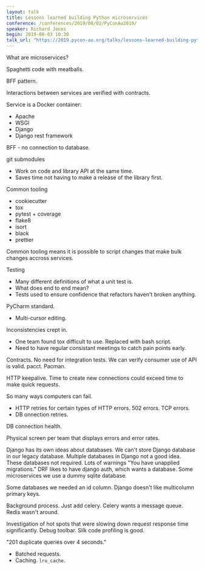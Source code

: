 ```yaml
---
layout: talk
title: Lessons learned building Python microservices
conference: /conferences/2019/08/02/PyConAu2019/
speaker: Richard Jones
begin: 2019-08-03 10:30
talk_url: "https://2019.pycon-au.org/talks/lessons-learned-building-python-microservices"
---
```


What are microservices?

Spaghetti code with meatballs.

BFF pattern.

Interactions between services are verified with contracts.

Service is a Docker container:

* Apache
* WSGI
* Django
* Django rest framework

BFF - no connection to database.

git submodules

* Work on code and library API at the same time.
* Saves time not having to make a release of the library first.

Common tooling

* cookiecutter
* tox
* pytest + coverage
* flake8
* isort
* black
* prettier

Common tooling means it is possible to script changes that make
bulk changes accross services.

Testing

* Many different definitions of what a unit test is.
* What does end to end mean?
* Tests used to ensure confidence that refactors haven't broken anything.

PyCharm standard.

* Multi-cursor editing.

Inconsistencies crept in.

* One team found tox difficult to use. Replaced with bash script.
* Need to have regular consistant meetings to catch pain points early.

Contracts. No need for integration tests. We can verify consumer use of
API is valid. pacct. Pacman.

HTTP keepalive. Time to create new connections could exceed time to make
quick requests.

So many ways computers can fail.

* HTTP retries for certain types of HTTP errors. 502 errors. TCP errors.
* DB onnection retries.

DB connection health.

Physical screen per team that displays errors and error rates.

Django has its own ideas about databases. We can't store Django
database in our legacy database. Multiple databases in Django
not a good idea. These databases not required. Lots of warnings
"You have unapplied migrations." DRF likes to have django auth,
which wants a database. Some microservices we use a dummy sqlite
database.

Some databases we needed an id column. Django doesn't like multicolumn
primary keys.

Background process. Just add celery. Celery wants a message queue.
Redis wasn't around.

Investigation of hot spots that were slowing down request response time
significantly. Debug toolbar. Silk code profiling is good.

"201 duplicate queries over 4 seconds."

* Batched requests.
* Caching. `lru_cache`.


